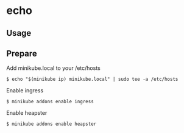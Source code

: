 # echo

## Usage

## Prepare

Add minikube.local to your /etc/hosts
```
$ echo "$(minikube ip) minikube.local" | sudo tee -a /etc/hosts
```

Enable ingress
```
$ minikube addons enable ingress
```

Enable heapster
```
$ minikube addons enable heapster
```